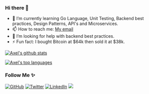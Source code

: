 ### Hi there 👋
- 🌱 I’m currently learning Go Language, Unit Testing, Backend best practices, Design Patterns, API's and Microservices.
- 📫 How to reach me: [My email](mailto:axelsomerseth@gmail.com)
- 🤔 I’m looking for help with backend best practices.
- ⚡ Fun fact: I bought Bitcoin at $64k then sold it at $38k.


[![Axel's github stats](https://github-readme-stats.vercel.app/api?username=axelsomerseth&show_icons=true&theme=gruvbox&count_private=true)](https://github.com/axelsomerseth)

[![Axel's top languages](https://github-readme-stats.vercel.app/api/top-langs/?username=axelsomerseth&layout=compact&theme=gruvbox&langs_count=7&hide=java,asp)](https://github.com/axelsomerseth/github-readme-stats)


### Follow  Me ✨
<p align="left">
	<a href="https://github.com/axelsomerseth"><img src="https://img.shields.io/github/followers/axelsomerseth.svg?label=GitHub&style=social" alt="GitHub"></a>
	<a href="https://twitter.com/axelsomerseth"><img src="https://img.shields.io/twitter/follow/axelsomerseth?label=Twitter&style=social" alt="Twitter"></a>
	<a href="https://www.linkedin.com/in/axelsomerseth"><img src="https://img.shields.io/badge/LinkedIn--_.svg?style=social&logo=linkedin" alt="LinkedIn"></a>
	<a><img src="https://visitor-badge.glitch.me/badge?page_id=axelsomerseth.visitor-badge" /></a>
</p>


<!--
**axelsomerseth/axelsomerseth** is a ✨ _special_ ✨ repository because its `README.md` (this file) appears on your GitHub profile.

Here are some ideas to get you started:

- 🔭 I’m currently working on ...
- 👯 I’m looking to collaborate on ...
- 🤔 I’m looking for help with ...
- 💬 Ask me about ...
- 😄 Pronouns: ...
-->
